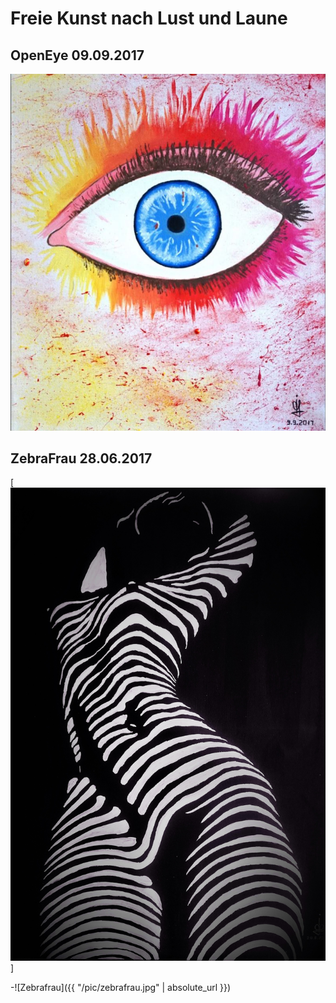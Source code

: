 # Freie Kunst nach Lust und Laune

## OpenEye 09.09.2017
[![Bologna](/pic/openeye.JPG)](https://www.youtube.com/watch?v=vq4MnvSisHs")

## ZebraFrau 28.06.2017
[![Zebrafrau](/pic/zebrafrau.jpg)]

-![Zebrafrau]({{ "/pic/zebrafrau.jpg" | absolute_url }})
